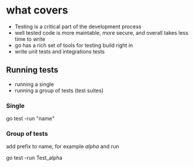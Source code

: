 # what covers

- Testing is a critical part of the development
  process
- well tested code is more maintable, more secure,
  and overall takes less time to write
- go has a rich set of tools for testing build right in
- write unit tests and integrations tests

## Running tests

- running a single
- running a group of tests (test suites)

### Single

go test -run "name"

### Group of tests

add prefix to name, for example _alpha_
and run

go test -run Test_alpha
